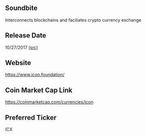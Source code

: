 ## Soundbite

Interconnects blockchains and faciliates crypto currency exchange 

## Release Date

10/27/2017 [(src)](https://coinmarketcap.com/currencies/icon)

## Website

https://www.icon.foundation/

## Coin Market Cap Link

https://coinmarketcap.com/currencies/icon

## Preferred Ticker

ICX

